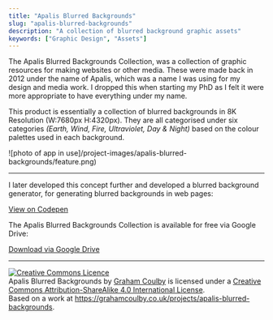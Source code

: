 ```yaml
---
title: "Apalis Blurred Backgrounds"
slug: "apalis-blurred-backgrounds"
description: "A collection of blurred background graphic assets"
keywords: ["Graphic Design", "Assets"]
---
```


The Apalis Blurred Backgrounds Collection, was a collection of graphic resources for making websites or other media. These were made back in 2012 under the name of Apalis, which was a name I was using for my design and media work. I dropped this when starting my PhD as I felt it were more appropriate to have everything under my name.

This product is essentially a collection of blurred backgrounds in 8K Resolution (W:7680px H:4320px). They are all categorised under six categories _(Earth, Wind, Fire, Ultraviolet, Day & Night)_ based on the colour palettes used in each background.

![photo of app in use]/project-images/apalis-blurred-backgrounds/feature.png)

---

I later developed this concept further and developed a blurred background generator, for generating blurred backgrounds in web pages:

<a className="btn btn-dark" href="https://codepen.io/gcoulby/pen/waPjmO"  target="_blank" rel="noopener noreferrer"><i className="fa fa-codepen"></i> View on Codepen</a>

The Apalis Blurred Backgrounds Collection is available for free via Google Drive:

<a className="btn btn-dark" href="https://drive.google.com/file/d/1NndWjHus2A6tJwD7X1yDDRv6SL_1u-LQ/view?usp=sharing"  target="_blank" rel="noopener noreferrer"><i className="fa fa-download"></i> Download via Google Drive</a>

---

<a rel="license" href="http://creativecommons.org/licenses/by-sa/4.0/"><img alt="Creative Commons Licence" style="border-width:0" src="https://i.creativecommons.org/l/by-sa/4.0/88x31.png" /></a><br /><span xmlns:dct="http://purl.org/dc/terms/" href="http://purl.org/dc/dcmitype/StillImage" property="dct:title" rel="dct:type">Apalis Blurred Backgrounds</span> by <a xmlns:cc="http://creativecommons.org/ns#" href="https://grahamcoulby.co.uk/" property="cc:attributionName" rel="cc:attributionURL">Graham Coulby</a> is licensed under a <a rel="license" href="http://creativecommons.org/licenses/by-sa/4.0/">Creative Commons Attribution-ShareAlike 4.0 International License</a>.<br />Based on a work at <a xmlns:dct="http://purl.org/dc/terms/" href="https://grahamcoulby.co.uk/projects/apalis-blurred-backgrounds" rel="dct:source">https://grahamcoulby.co.uk/projects/apalis-blurred-backgrounds</a>.

